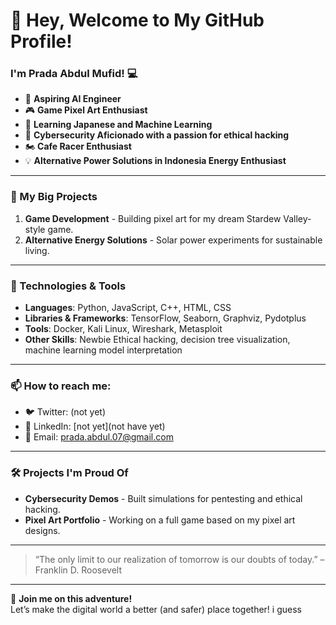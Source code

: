 # 👋 Hey, Welcome to My GitHub Profile!

### I'm Prada Abdul Mufid! 💻

- 🚀 **Aspiring AI Engineer**
- 🎮 **Game Pixel Art Enthusiast**
- 🌱 **Learning Japanese and Machine Learning**
- 🔐 **Cybersecurity Aficionado with a passion for ethical hacking**
- 🏍️ **Cafe Racer Enthusiast**  
- 💡 **Alternative Power Solutions in Indonesia Energy Enthusiast**

---

### 🤖 My Big Projects
1. **Game Development** - Building pixel art for my dream Stardew Valley-style game.
2. **Alternative Energy Solutions** - Solar power experiments for sustainable living.


---

### 🔧 Technologies & Tools
- **Languages**: Python, JavaScript, C++, HTML, CSS
- **Libraries & Frameworks**: TensorFlow, Seaborn, Graphviz, Pydotplus
- **Tools**: Docker, Kali Linux, Wireshark, Metasploit
- **Other Skills**: Newbie Ethical hacking, decision tree visualization, machine learning model interpretation

---

### 📫 How to reach me:
- 🐦 Twitter: (not yet)
- 💼 LinkedIn: [not yet](not have yet)
- 📧 Email: prada.abdul.07@gmail.com

---

### 🛠️ Projects I'm Proud Of
- **Cybersecurity Demos** - Built simulations for pentesting and ethical hacking.
- **Pixel Art Portfolio** - Working on a full game based on my pixel art designs.

---

> “The only limit to our realization of tomorrow is our doubts of today.” – Franklin D. Roosevelt

---

👾 **Join me on this adventure!**  
Let’s make the digital world a better (and safer) place together! i guess
	